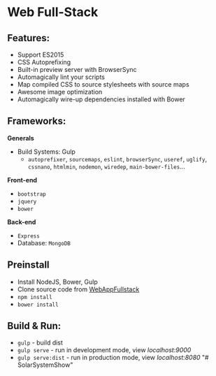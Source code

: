 # Web Full-Stack

## Features:
- Support ES2015
- CSS Autoprefixing
- Built-in preview server with BrowserSync
- Automagically lint your scripts
- Map compiled CSS to source stylesheets with source maps
- Awesome image optimization
- Automagically wire-up dependencies installed with Bower

## Frameworks:

**Generals**
- Build Systems: Gulp
  - `autoprefixer`, `sourcemaps`, `eslint`, `browserSync`, `useref`, `uglify`, `cssnano`, `htmlmin`, `nodemon`, `wiredep`, `main-bower-files`...

**Front-end**
- `bootstrap`
- `jquery`
- `bower`

**Back-end**
- `Express`
- Database: `MongoDB`

## Preinstall

- Install NodeJS, Bower, Gulp
- Clone source code from [WebAppFullstack](https://github.com/cuong-nguyen-thanh/WebAppFullstack)
- `npm install`
- `bower install`

## Build & Run:
- `gulp` - build dist
- `gulp serve` - run in development mode, view _localhost:9000_
- `gulp serve:dist` - run in production mode, view _localhost:8080_
"# SolarSystemShow" 

